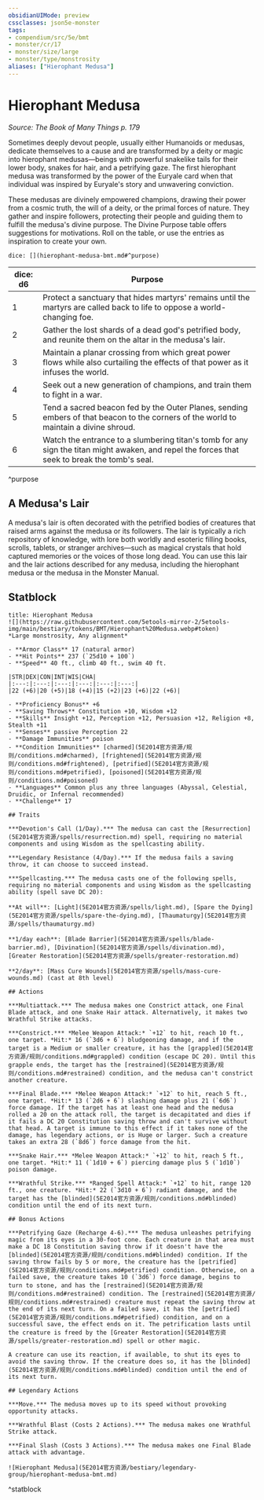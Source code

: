 ```yaml
---
obsidianUIMode: preview
cssclasses: json5e-monster
tags:
- compendium/src/5e/bmt
- monster/cr/17
- monster/size/large
- monster/type/monstrosity
aliases: ["Hierophant Medusa"]
---
```

# Hierophant Medusa
*Source: The Book of Many Things p. 179*  

Sometimes deeply devout people, usually either Humanoids or medusas, dedicate themselves to a cause and are transformed by a deity or magic into hierophant medusas—beings with powerful snakelike tails for their lower body, snakes for hair, and a petrifying gaze. The first hierophant medusa was transformed by the power of the Euryale card when that individual was inspired by Euryale's story and unwavering conviction.

These medusas are divinely empowered champions, drawing their power from a cosmic truth, the will of a deity, or the primal forces of nature. They gather and inspire followers, protecting their people and guiding them to fulfill the medusa's divine purpose. The Divine Purpose table offers suggestions for motivations. Roll on the table, or use the entries as inspiration to create your own.

`dice: [](hierophant-medusa-bmt.md#^purpose)`

| dice: d6 | Purpose |
|----------|---------|
| 1 | Protect a sanctuary that hides martyrs' remains until the martyrs are called back to life to oppose a world-changing foe. |
| 2 | Gather the lost shards of a dead god's petrified body, and reunite them on the altar in the medusa's lair. |
| 3 | Maintain a planar crossing from which great power flows while also curtailing the effects of that power as it infuses the world. |
| 4 | Seek out a new generation of champions, and train them to fight in a war. |
| 5 | Tend a sacred beacon fed by the Outer Planes, sending embers of that beacon to the corners of the world to maintain a divine shroud. |
| 6 | Watch the entrance to a slumbering titan's tomb for any sign the titan might awaken, and repel the forces that seek to break the tomb's seal. |
^purpose

## A Medusa's Lair

A medusa's lair is often decorated with the petrified bodies of creatures that raised arms against the medusa or its followers. The lair is typically a rich repository of knowledge, with lore both worldly and esoteric filling books, scrolls, tablets, or stranger archives—such as magical crystals that hold captured memories or the voices of those long dead. You can use this lair and the lair actions described for any medusa, including the hierophant medusa or the medusa in the Monster Manual.

## Statblock

```ad-statblock
title: Hierophant Medusa
![](https://raw.githubusercontent.com/5etools-mirror-2/5etools-img/main/bestiary/tokens/BMT/Hierophant%20Medusa.webp#token)
*Large monstrosity, Any alignment*

- **Armor Class** 17 (natural armor)
- **Hit Points** 237 (`25d10 + 100`)
- **Speed** 40 ft., climb 40 ft., swim 40 ft.

|STR|DEX|CON|INT|WIS|CHA|
|:---:|:---:|:---:|:---:|:---:|:---:|
|22 (+6)|20 (+5)|18 (+4)|15 (+2)|23 (+6)|22 (+6)|

- **Proficiency Bonus** +6
- **Saving Throws** Constitution +10, Wisdom +12
- **Skills** Insight +12, Perception +12, Persuasion +12, Religion +8, Stealth +11
- **Senses** passive Perception 22
- **Damage Immunities** poison
- **Condition Immunities** [charmed](5E2014官方资源/规则/conditions.md#charmed), [frightened](5E2014官方资源/规则/conditions.md#frightened), [petrified](5E2014官方资源/规则/conditions.md#petrified), [poisoned](5E2014官方资源/规则/conditions.md#poisoned)
- **Languages** Common plus any three languages (Abyssal, Celestial, Druidic, or Infernal recommended)
- **Challenge** 17

## Traits

***Devotion's Call (1/Day).*** The medusa can cast the [Resurrection](5E2014官方资源/spells/resurrection.md) spell, requiring no material components and using Wisdom as the spellcasting ability.

***Legendary Resistance (4/Day).*** If the medusa fails a saving throw, it can choose to succeed instead.

***Spellcasting.*** The medusa casts one of the following spells, requiring no material components and using Wisdom as the spellcasting ability (spell save DC 20):

**At will**: [Light](5E2014官方资源/spells/light.md), [Spare the Dying](5E2014官方资源/spells/spare-the-dying.md), [Thaumaturgy](5E2014官方资源/spells/thaumaturgy.md)

**1/day each**: [Blade Barrier](5E2014官方资源/spells/blade-barrier.md), [Divination](5E2014官方资源/spells/divination.md), [Greater Restoration](5E2014官方资源/spells/greater-restoration.md)

**2/day**: [Mass Cure Wounds](5E2014官方资源/spells/mass-cure-wounds.md) (cast at 8th level)

## Actions

***Multiattack.*** The medusa makes one Constrict attack, one Final Blade attack, and one Snake Hair attack. Alternatively, it makes two Wrathful Strike attacks.

***Constrict.*** *Melee Weapon Attack:* `+12` to hit, reach 10 ft., one target. *Hit:* 16 (`3d6 + 6`) bludgeoning damage, and if the target is a Medium or smaller creature, it has the [grappled](5E2014官方资源/规则/conditions.md#grappled) condition (escape DC 20). Until this grapple ends, the target has the [restrained](5E2014官方资源/规则/conditions.md#restrained) condition, and the medusa can't constrict another creature.

***Final Blade.*** *Melee Weapon Attack:* `+12` to hit, reach 5 ft., one target. *Hit:* 13 (`2d6 + 6`) slashing damage plus 21 (`6d6`) force damage. If the target has at least one head and the medusa rolled a 20 on the attack roll, the target is decapitated and dies if it fails a DC 20 Constitution saving throw and can't survive without that head. A target is immune to this effect if it takes none of the damage, has legendary actions, or is Huge or larger. Such a creature takes an extra 28 (`8d6`) force damage from the hit.

***Snake Hair.*** *Melee Weapon Attack:* `+12` to hit, reach 5 ft., one target. *Hit:* 11 (`1d10 + 6`) piercing damage plus 5 (`1d10`) poison damage.

***Wrathful Strike.*** *Ranged Spell Attack:* `+12` to hit, range 120 ft., one creature. *Hit:* 22 (`3d10 + 6`) radiant damage, and the target has the [blinded](5E2014官方资源/规则/conditions.md#blinded) condition until the end of its next turn.

## Bonus Actions

***Petrifying Gaze (Recharge 4-6).*** The medusa unleashes petrifying magic from its eyes in a 30-foot cone. Each creature in that area must make a DC 18 Constitution saving throw if it doesn't have the [blinded](5E2014官方资源/规则/conditions.md#blinded) condition. If the saving throw fails by 5 or more, the creature has the [petrified](5E2014官方资源/规则/conditions.md#petrified) condition. Otherwise, on a failed save, the creature takes 10 (`3d6`) force damage, begins to turn to stone, and has the [restrained](5E2014官方资源/规则/conditions.md#restrained) condition. The [restrained](5E2014官方资源/规则/conditions.md#restrained) creature must repeat the saving throw at the end of its next turn. On a failed save, it has the [petrified](5E2014官方资源/规则/conditions.md#petrified) condition, and on a successful save, the effect ends on it. The petrification lasts until the creature is freed by the [Greater Restoration](5E2014官方资源/spells/greater-restoration.md) spell or other magic.

A creature can use its reaction, if available, to shut its eyes to avoid the saving throw. If the creature does so, it has the [blinded](5E2014官方资源/规则/conditions.md#blinded) condition until the end of its next turn.

## Legendary Actions

***Move.*** The medusa moves up to its speed without provoking opportunity attacks.

***Wrathful Blast (Costs 2 Actions).*** The medusa makes one Wrathful Strike attack.

***Final Slash (Costs 3 Actions).*** The medusa makes one Final Blade attack with advantage.

![Hierophant Medusa](5E2014官方资源/bestiary/legendary-group/hierophant-medusa-bmt.md)
```
^statblock